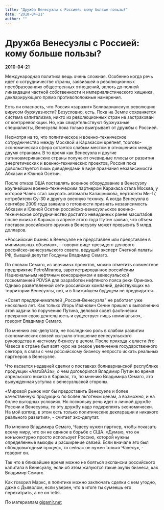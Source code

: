 ```yaml
---
title: "Дружба Венесуэлы с Россией: кому больше пользы?"
date: "2010-04-21"
author: ""
---
```


# Дружба Венесуэлы с Россией: кому больше пользы?

**2010-04-21** 

Международная политика вещь очень сложная. Особенно когда речь идет о сотрудничестве страны, заявившей о революционных преобразованиях общественных отношений, вплоть до полной ликвидации частной собственности и империалистического хищника, декларирующего прямо противоположные намерения.

Есть ли опасность, что Россия «заразит» Боливарианскую революцию вирусом буржуазности? Безусловно, есть. Пока на Земле сохраняется система капитализма, никто из революционных стран не застрахован от контрреволюции. Но, как свидетельствуют буржуазные специалисты, Венесуэла пока только выигрывает от дружбы с Россией.

Несмотря на то, что политическое и военно-техническое сотрудничество между Москвой и Каракасом крепнет, торгово-экономическая сфера остается слабым местом в отношениях между двумя странами. В то время как Венесуэла и другие латиноамериканские страны получают очевидные плюсы от развития энергетических и военно-технических проектов, Россия пока довольствуется лишь дивидендами в виде признания независимости Абхазии и Южной Осетии.

После отказа США поставлять военное оборудование в Венесуэлу крупнейшим военно-техническим партнером Каракаса стала Москва, у которой Чавес стал закупать автоматы Калашникова, вертолеты Ми-17, истребители Су-30 и другую военную технику. А когда Венесуэла в сентябре 2009 года заявила о готовности признать независимость Абхазии и Южной Осетии российско-венесуэльское военно-техническое сотрудничество достигло невиданных ранее масштабов: после визита в Каракас в апреле этого года Путин заявил, что объем поставок российского оружия в Венесуэлу может превысить 5 млрд. долларов.

«Российский бизнес в Венесуэле не представлен или представлен в минимальных объемах», - говорит вице-президент делового российско-венесуэльского совета, ведущий эксперт Счетной палаты РФ, бывший депутат Госдумы Владимир Семаго.

По словам Семаго, из значимых проектов, можно отметить совместное предприятие PetroMiranda, зарегистрированное российским Национальным нефтяным консорциумом и венесуэльской госкомпанией PDVSA для разработки нефтяного пояса реки Ориноко. Однако разветвленной сети российских компаний, действующих на территории Венесуэлы, нет, и в ближайшем будущем не предвидится.

«Совет предпринимателей „Россия-Венесуэла" не работает уже несколько лет. Как только Игорь Иванович Сечин пришел к выполнению этой задачи по поручению Путина, деловой совет фактически прекратил свою деятельность и существует лишь номинально», - говорит Владимир Семаго.

По мнению экс-депутата, не последнюю роль в слабом развитии экономических связей сыграло отношение венесуэльского руководства к частному бизнесу в целом. После прихода к власти Уго Чавеса в стране был взят курс на резкое увеличение государственного сектора, в связи с чем российскому бизнесу непросто искать реальных партнеров в Венесуэле.

Что касается недавней сделки о поставках боливарианской республике продукции «АвтоВАЗа», о чем договорился Владимир Путин во время апрельского визита в Каракас, то, по мнению Владимира Семаго, это вынужденная уступка с венесуэльской стороны.

«Мировой рынок мог бы предоставить Венесуэле и более качественную продукцию по более льготным ценам, а возможно, и на более выгодных условиях. Но поскольку речь идет о личной дружбе России и Венесуэлы, то эту дружбу надо подкреплять экономически. На мой взгляд, в этом есть только политические декларации и никакого реального развития», - считает экс-депутат.

По мнению Владимира Семаго, Чавесу нужен партнер, чтобы показать всему миру, что он не одинок в борьбе с США. «Думаю, что он конъюнктурно просто использует Россию, которой нужны определенные выходы и расширение связей. Если вначале это был обоюдовыгодный процесс, то сейчас он нужен только Чавесу», - говорит он.

Так что в ближайшее время можно не бояться экспансии российского капитала в Венесуэлу, если об этом жалуются такие акулы бизнеса, как Владимир Семаго.

Как говорил Маркс, в политике можно заключать сделки с кем угодно, даже с Дьяволом, если уверен, что в итоге ты сумеешь его перехитрить, а не он тебя.

По материалам [gigamir.net](http://gigamir.net/news/world/pub53849/)